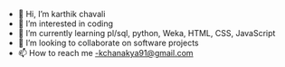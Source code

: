 - 👋 Hi, I’m karthik chavali
- 👀 I’m interested in coding
- 🌱 I’m currently learning pl/sql, python, Weka, HTML, CSS, JavaScript
- 💞️ I’m looking to collaborate on software projects
- 📫 How to reach me -kchanakya91@gmail.com

<!---
kchanakya91/kchanakya91 is a ✨ special ✨ repository because its `README.md` (this file) appears on your GitHub profile.
You can click the Preview link to take a look at your changes.
--->
